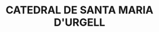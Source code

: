 ---
layout: test
title:  "CATEDRAL DE SANTA MARIA D'URGELL"
coordinates:
  - group1:
        - [1.461640250314537, 42.357962739327213]
        - [1.461640558294596, 42.357973174345624]
        - [1.461712036342784, 42.357971838771618]
        - [1.461711369481723, 42.357953054229107]
        - [1.461755255350488, 42.357952808675769]
        - [1.461755062022132, 42.35796073355435]
        - [1.461795573625435, 42.35796044270591]
        - [1.461796344589504, 42.357951899725279]
        - [1.461863855440593, 42.357951762527847]
        - [1.461864219417194, 42.357959903502348]
        - [1.461994616776662, 42.357958941089855]
        - [1.46199495829972, 42.357950705272557]
        - [1.462063317806864, 42.357950370726307]
        - [1.462059347817734, 42.358072776057746]
        - [1.462227529841738, 42.358073780634832]
        - [1.462233008234496, 42.357895277367135]
        - [1.46224079097652, 42.357895059586454]
        - [1.462247645321855, 42.357894847868614]
        - [1.46224769618134, 42.357892762373744]
        - [1.462256162367439, 42.357891624239372]
        - [1.462267051718085, 42.35788916259515]
        - [1.462278257857827, 42.357885244875455]
        - [1.462287930171384, 42.357880785034936]
        - [1.462295498652238, 42.357876088354288]
        - [1.462303383921221, 42.357869935598622]
        - [1.462310152061679, 42.357863454930381]
        - [1.462315151327446, 42.35785741992354]
        - [1.462318752276587, 42.357851053232629]
        - [1.46232224441616, 42.357843381221301]
        - [1.462324854476863, 42.357834393516775]
        - [1.462325313664463, 42.357827098056305]
        - [1.46232496742842, 42.35781822715888]
        - [1.462322629986257, 42.357810268330873]
        - [1.462320520333519, 42.357804503044427]
        - [1.46231689211517, 42.35779756999019]
        - [1.462311722446175, 42.357790407640714]
        - [1.462304037338727, 42.357782585694999]
        - [1.462297212695274, 42.357776965777397]
        - [1.462288408290626, 42.357771788691878]
        - [1.462282225591141, 42.357768680797321]
        - [1.462273172153753, 42.357765065002859]
        - [1.462264659479344, 42.357762343087131]
        - [1.462249963203287, 42.357759433910438]
        - [1.462250553900907, 42.357740979166401]
        - [1.462320324211174, 42.357740454774031]
        - [1.462324979541322, 42.357445740376519]
        - [1.46220477316846, 42.357444833305451]
        - [1.462205654913253, 42.357418969583335]
        - [1.462103543458431, 42.357417227387081]
        - [1.462104699265977, 42.357380128231924]
        - [1.461971039135414, 42.357385548473317]
        - [1.461971316839839, 42.35739474360448]
        - [1.461712261196031, 42.357380358409344]
        - [1.461703103428494, 42.357444437621602]
        - [1.461715163941521, 42.357445851173836]
        - [1.461681035752504, 42.357662981469723]
        - [1.461662109273029, 42.357662927404874]
        - [1.461643494621823, 42.357662581980186]
        - [1.461640054384855, 42.357688300099781]
        - [1.461635391169892, 42.357769911353756]
        - [1.461635669252091, 42.357873806705491]
        - [1.461640250314537, 42.357962739327213]
---